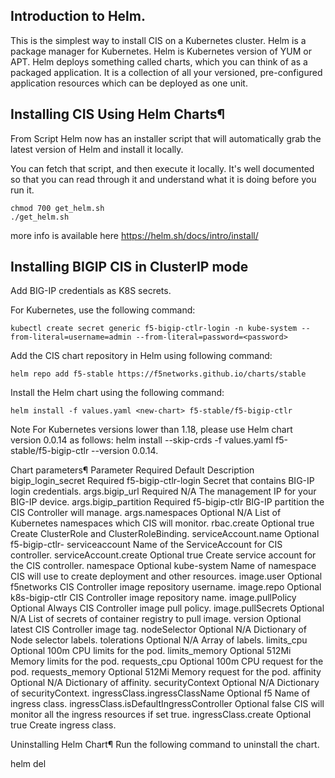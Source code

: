 ## Introduction to Helm.

This is the simplest way to install CIS on a Kubernetes cluster. Helm is a package manager for Kubernetes. Helm is Kubernetes version of YUM or APT. Helm deploys something called charts, which you can think of as a packaged application. It is a collection of all your versioned, pre-configured application resources which can be deployed as one unit.


## Installing CIS Using Helm Charts¶

From Script
Helm now has an installer script that will automatically grab the latest version of Helm and install it locally.

You can fetch that script, and then execute it locally. It's well documented so that you can read through it and understand what it is doing before you run it.

```curl -fsSL -o get_helm.sh https://raw.githubusercontent.com/helm/helm/main/scripts/get-helm-3
chmod 700 get_helm.sh
./get_helm.sh
```

more info is available here https://helm.sh/docs/intro/install/

## Installing BIGIP CIS in ClusterIP mode
Add BIG-IP credentials as K8S secrets.

For Kubernetes, use the following command:

```
kubectl create secret generic f5-bigip-ctlr-login -n kube-system --from-literal=username=admin --from-literal=password=<password>
```
Add the CIS chart repository in Helm using following command:

```
helm repo add f5-stable https://f5networks.github.io/charts/stable
```

Install the Helm chart using the following command:

```
helm install -f values.yaml <new-chart> f5-stable/f5-bigip-ctlr
```

Note
For Kubernetes versions lower than 1.18, please use Helm chart version 0.0.14 as follows: helm install --skip-crds -f values.yaml <new-chart-name> f5-stable/f5-bigip-ctlr --version 0.0.14.


Chart parameters¶
Parameter	Required	Default	Description
bigip_login_secret	Required	f5-bigip-ctlr-login	Secret that contains BIG-IP login credentials.
args.bigip_url	Required	N/A	The management IP for your BIG-IP device.
args.bigip_partition	Required	f5-bigip-ctlr	BIG-IP partition the CIS Controller will manage.
args.namespaces	Optional	N/A	List of Kubernetes namespaces which CIS will monitor.
rbac.create	Optional	true	Create ClusterRole and ClusterRoleBinding.
serviceAccount.name	Optional	f5-bigip-ctlr- serviceaccount	Name of the ServiceAccount for CIS controller.
serviceAccount.create	Optional	true	Create service account for the CIS controller.
namespace	Optional	kube-system	Name of namespace CIS will use to create deployment and other resources.
image.user	Optional	f5networks	CIS Controller image repository username.
image.repo	Optional	k8s-bigip-ctlr	CIS Controller image repository name.
image.pullPolicy	Optional	Always	CIS Controller image pull policy.
image.pullSecrets	Optional	N/A	List of secrets of container registry to pull image.
version	Optional	latest	CIS Controller image tag.
nodeSelector	Optional	N/A	Dictionary of Node selector labels.
tolerations	Optional	N/A	Array of labels.
limits_cpu	Optional	100m	CPU limits for the pod.
limits_memory	Optional	512Mi	Memory limits for the pod.
requests_cpu	Optional	100m	CPU request for the pod.
requests_memory	Optional	512Mi	Memory request for the pod.
affinity	Optional	N/A	Dictionary of affinity.
securityContext	Optional	N/A	Dictionary of securityContext.
ingressClass.ingressClassName	Optional	f5	Name of ingress class.
ingressClass.isDefaultIngressController	Optional	false	CIS will monitor all the ingress resources if set true.
ingressClass.create	Optional	true	Create ingress class.

Uninstalling Helm Chart¶
Run the following command to uninstall the chart.

helm del <new-chart>
